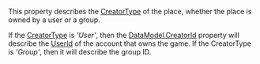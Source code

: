 This property describes the [CreatorType](https://developer.roblox.com/en-us/api-reference/enum/CreatorType) of the place, whether the
place is owned by a user or a group.

If the [CreatorType](https://developer.roblox.com/en-us/api-reference/enum/CreatorType) is _'User'_, then the [DataModel.CreatorId](https://create.roblox.com/docs/reference/engine/classes/DataModel#CreatorId)
property will describe the [UserId](https://create.roblox.com/docs/reference/engine/classes/Player#UserId) of the account that owns
the game. If the CreatorType is _'Group'_, then it will describe the group
ID.